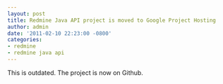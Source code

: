 ```yaml
---
layout: post
title: Redmine Java API project is moved to Google Project Hosting
author: admin
date: '2011-02-10 22:23:00 -0800'
categories:
- redmine
- redmine java api
---
```


This is outdated. The project is now on Github.

